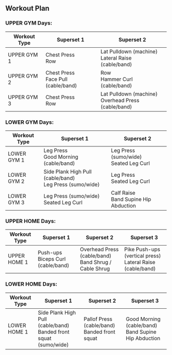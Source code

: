 ## Workout Plan

### UPPER GYM Days:
| Workout Type | Superset 1 | Superset 2 |
|---|---|---|
| UPPER GYM 1 | Chest Press<br>Row | Lat Pulldown (machine)<br>Lateral Raise (cable/band) |
| UPPER GYM 2 | Chest Press<br>Face Pull (cable/band) | Row<br>Hammer Curl (cable/band) |
| UPPER GYM 3 | Chest Press<br>Row | Lat Pulldown (machine)<br>Overhead Press (cable/band) |

### LOWER GYM Days:
| Workout Type | Superset 1 | Superset 2 |
|---|---|---|
| LOWER GYM 1 | Leg Press<br>Good Morning (cable/band) | Leg Press (sumo/wide)<br>Seated Leg Curl |
| LOWER GYM 2 | Side Plank High Pull (cable/band)<br>Leg Press (sumo/wide) | Leg Press<br>Seated Leg Curl |
| LOWER GYM 3 | Leg Press (sumo/wide)<br>Seated Leg Curl | Calf Raise<br>Band Supine Hip Abduction |

### UPPER HOME Days:
| Workout Type | Superset 1 | Superset 2 | Superset 3 |
|---|---|---|---|
| UPPER HOME 1 | Push-ups<br>Biceps Curl (cable/band) | Overhead Press (cable/band)<br>Band Shrug / Cable Shrug | Pike Push-ups (vertical press)<br>Lateral Raise (cable/band) |

### LOWER HOME Days:
| Workout Type | Superset 1 | Superset 2 | Superset 3 |
|---|---|---|---|
| LOWER HOME 1 | Side Plank High Pull (cable/band)<br>Banded front squat (sumo/wide) | Pallof Press (cable/band)<br>Banded front squat | Good Morning (cable/band)<br>Band Supine Hip Abduction |
